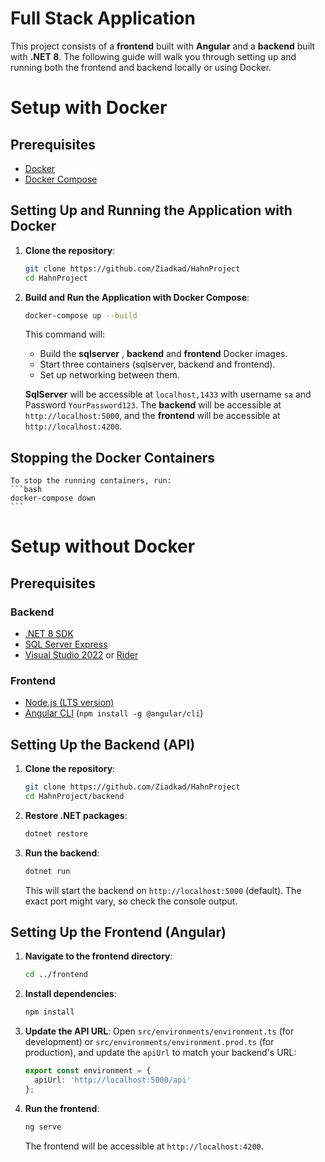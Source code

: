 # Full Stack Application


This project consists of a **frontend** built with **Angular** and a **backend** built with **.NET 8**. The following guide will walk you through setting up and running both the frontend and backend locally or using Docker.

# Setup with Docker


## Prerequisites

- [Docker](https://www.docker.com/products/docker-desktop)
- [Docker Compose](https://docs.docker.com/compose/)

## Setting Up and Running the Application with Docker

1. **Clone the repository**:
    ```bash
    git clone https://github.com/Ziadkad/HahnProject
    cd HahnProject
    ```

2. **Build and Run the Application with Docker Compose**:
    ```bash
    docker-compose up --build
    ```

   This command will:
   - Build the **sqlserver** , **backend** and **frontend** Docker images.
   - Start three containers (sqlserver, backend and frontend).
   - Set up networking between them.

   **SqlServer** will be accessible at `localhost,1433` with username `sa` and Password `YourPassword123`. The **backend** will be accessible at `http://localhost:5000`, and the **frontend** will be accessible at `http://localhost:4200`.

## Stopping the Docker Containers
    To stop the running containers, run:
    ```bash
    docker-compose down
    ```


# Setup without Docker


## Prerequisites

### Backend
- [.NET 8 SDK](https://dotnet.microsoft.com/en-us/download/dotnet/8.0)
- [SQL Server Express](https://www.microsoft.com/en-us/sql-server/sql-server-editions-express)
- [Visual Studio 2022](https://visualstudio.microsoft.com/) or [Rider](https://www.jetbrains.com/rider/)

### Frontend
- [Node.js (LTS version)](https://nodejs.org/)
- [Angular CLI](https://angular.io/cli) (`npm install -g @angular/cli`)

## Setting Up the Backend (API)

1. **Clone the repository**:
    ```bash
    git clone https://github.com/Ziadkad/HahnProject
    cd HahnProject/backend
    ```

2. **Restore .NET packages**:
    ```bash
    dotnet restore
    ```

3. **Run the backend**:
    ```bash
    dotnet run
    ```
    This will start the backend on `http://localhost:5000` (default). The exact port might vary, so check the console output.

## Setting Up the Frontend (Angular)

1. **Navigate to the frontend directory**:
    ```bash
    cd ../frontend
    ```

2. **Install dependencies**:
    ```bash
    npm install
    ```

3. **Update the API URL**:
   Open `src/environments/environment.ts` (for development) or `src/environments/environment.prod.ts` (for production), and update the `apiUrl` to match your backend's URL:
    ```typescript
    export const environment = {
      apiUrl: 'http://localhost:5000/api'
    };
    ```

4. **Run the frontend**:
    ```bash
    ng serve
    ```
    The frontend will be accessible at `http://localhost:4200`.